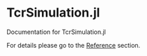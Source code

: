 # TcrSimulation.jl

Documentation for TcrSimulation.jl

For details please go to the [Reference](https://alice-si.github.io/TcrSimulation.jl/latest/reference/) section.

